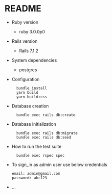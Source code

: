 # README

* Ruby version
  - ruby 3.0.0p0

* Rails version
  - Rails 7.1.2

* System dependencies
    - postgres

* Configuration
  ```
    bundle_install
    yarn build
    yarn build:css
  ```

* Database creation
  ```
    bundle exec rails db:create
  ```

* Database initialization
  ```
    bundle exec rails db:migrate
    bundle exec rails db:seed
  ```

* How to run the test suite
  ```
    bundle exec rspec spec
  ```

* To sign_in as admin user use below credentials
  ```
  email: admin@gmail.com
  password: abc123
  ```
* ...
